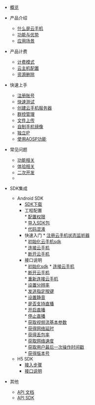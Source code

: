 * [概览](/uphone/README.md)
* 产品介绍   <!-- 以下是参考的目录模版，旨在建议产品文档应该包含的内容模块。实际章节划分可根据实际内容进行调整 -->
   * [什么是云手机](/uphone/_whatUphone.md)
   * [功能与优势](/uphone/_function.md)
   * [应用场景](/uphone/_application.md)

* 产品计费
   * [计费模式](/uphone/price.md#计费模式)
   * [云主机配置](/uphone/price.md#云手机服务器)
   * [资源删除](/uphone/price.md#退费规则)

* 快速上手
    * [注册账号](/uphone/guide.md#注册账号)
    * [快速测试](/uphone/guide.md#快速测试)
    * [创建云手机服务器](/uphone/guide.md#创建云手机服务器)
    * [群控管理](/uphone/guide.md#群控管理)
    * [文件上传](/uphone/guide.md#文件上传)
    * [自制手机镜像](/uphone/guide.md#自制镜像)
    * [独立IP](/uphone/guide.md#独立公网IP)
    * [使用AOSP功能](/uphone/_sysapplication.md)

* 常见问题
  * [功能相关](/uphone/FAQ.md#功能相关)
  * [体验相关](/uphone/FAQ.md#体验相关)
  * [二次开发](/uphone/FAQ.md#二次开发)
  * 
* SDK集成
  * Android SDK 
    * [SDK下载](/uphone/sdk.md#SDK下载)  
    * 工程配置     
          * [配置权限](/uphone/sdk.md#配置权限)        
          * [导入SDK包](/uphone/sdk.md#导入SDK包)     
          * [代码混淆](/uphone/sdk.md#代码混淆)  
    * 快速入门 
          * [注册云手机状态监听器](/uphone/sdk.md#注册云手机状态监听器)  	
          * [初始化云手机sdk](/uphone/sdk.md#初始化云手机sdk)   	 
          * [连接云手机](/uphone/sdk.md#连接UPhone)       
          * [断开云手机](/uphone/sdk.md#断开UPhone)  
    * 接口说明   
          * [初始化sdk](/uphone/sdk.md#初始化sdk) 
          * [连接云手机](/uphone/sdk.md#连接云手机)  
          * [断开云手机](/uphone/sdk.md#断开云手机)      
          * [重新连接云手机](/uphone/sdk.md#重新连接云手机)      
          * [设置分辨率](/uphone/sdk.md#设置分辨率)         
          * [发送指定按键](/uphone/sdk.md#发送指定按键)       
          * [设置静音](/uphone/sdk.md#设置静音)     
          * [是否支持直播](/uphone/sdk.md#是否支持直播)    
          * [开启直播](/uphone/sdk.md#开启直播)    
          * [停止直播](/uphone/sdk.md#停止直播)    
          * [获取视频流基本参数](/uphone/sdk.md#获取视频流基本参数)    
          * [获得网络延时](/uphone/sdk.md#获得网络延时)  
          * [获得丢包率](/uphone/sdk.md#获得丢包率)     
          * [获取网络速度](/uphone/sdk.md#获取网络速度)    
          * [获取用户最后一次操作时间戳](/uphone/sdk.md#获取用户最后一次操作时间戳)     
          * [获得版本号](/uphone/sdk.md#获得版本号)
  * H5 SDK
    * [接入步骤](/uphone/h5-sdk.md#快速入门amp集成SDK)
    * [接口说明](/uphone/h5-sdk.md#API接口)
* 其他
  * [API 文档](https://cms-docs.ucloudadmin.com/api/uphone-api/README)
  * [API SDK](https://cms-docs.ucloudadmin.com/tools)
